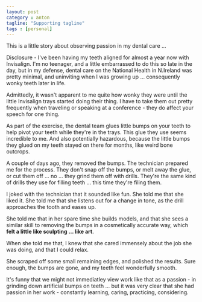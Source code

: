 ```yaml
---
layout: post
category : anton
tagline: "Supporting tagline"
tags : [personal]
---
```


This is a little story about observing passion in my dental care ...

Disclosure - I've been having my teeth aligned for almost a year now with Invisalign. I'm no teenager, and a little embarrassed to do this so late in the day, but in my defense, dental care on the National Health in N.Ireland was pretty minimal, and uninviting when I was growing up ... consequently wonky teeth later in life.

Admittedly, it wasn't apparent to me quite how wonky they were until the little Invisalign trays started doing their thing. I have to take them out pretty frequently when traveling or speaking at a conference - they do affect your speech for one thing.

As part of the exercise, the dental team glues little bumps on your teeth to help pivot your teeth while they're in the trays. This glue they use seems incredible to me. And also potentially hazardous, because the little bumps they glued on my teeth stayed on there for months, like weird bone outcrops.

A couple of days ago, they removed the bumps. The technician prepared me for the process. They don't snap off the bumps, or melt away the glue, or cut them off ... no ... they grind them off with drills. They're the same kind of drills they use for filling teeth ... this time they're filing them.

I joked with the technician that it sounded like fun. She told me that she liked it. She told me that she listens out for a change in tone, as the drill approaches the tooth and eases up.

She told me that in her spare time she builds models, and that she sees a similar skill to removing the bumps in a cosmetically accurate way, which **felt a little like sculpting ... like art**.

When she told me that, I knew that she cared immensely about the job she was doing, and that I could relax.

She scraped off some small remaining edges, and polished the results. Sure enough, the bumps are gone, and my teeth feel wonderfully smooth.

It's funny that we might not immediatley view work like that as a passion - in grinding down artificial bumps on teeth ... but it was very clear that she had passion in her work - constantly learning, caring, practicing, considering.
